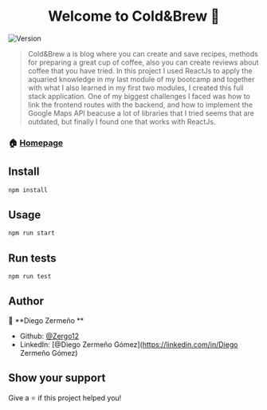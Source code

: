 <h1 align="center">Welcome to Cold&Brew 👋</h1>
<p>
  <img alt="Version" src="https://img.shields.io/badge/version-0.1.0-blue.svg?cacheSeconds=2592000" />
</p>

> Cold&Brew a is blog where you can create and save recipes, methods for preparing a great cup of coffee, also you can create reviews about coffee that you have tried. In this project I used ReactJs to apply the aquaried knowledge in my last module of my bootcamp and together with what I also learned in my first two modules, I created this full stack application. One of my biggest challenges I faced was how to link the frontend routes with the backend, and how to implement the Google Maps API beacuse a lot of libraries that I tried seems that are outdated, but finally I found one that works with ReactJs. 

### 🏠 [Homepage](coldn-brew-client.vercel.app)

## Install

```sh
npm install
```

## Usage

```sh
npm run start
```

## Run tests

```sh
npm run test
```

## Author

👤 **Diego Zermeño **

* Github: [@Zergo12](https://github.com/Zergo12)
* LinkedIn: [@Diego Zermeño Gómez](https://linkedin.com/in/Diego Zermeño Gómez)

## Show your support

Give a ⭐️ if this project helped you!

